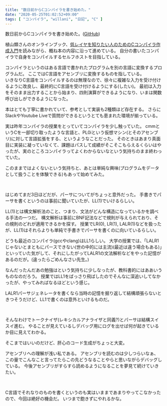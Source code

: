 ```yaml
---
title: "数日前からCコンパイラを書き始めた。"
date: "2020-05-25T01:02:52+09:00"
tags: [ "コンパイラ", "willani", "日記", "C" ]
---
```


数日前からCコンパイラを書き始めた。([GitHub](https://github.com/yammerjp/willani))

植山類さんのオンラインブック、[低レイヤを知りたい人のためのCコンパイラ作成入門](https://www.sigbus.info/compilerbook)を読みながら、概ね本の内容に沿って進めている。
自分の書いたコンパイラで自身をコンパイルするセルフホストを目指している。

コンパイラというのはある言語で書かれたプログラムを別の言語に変換するプログラムだ。
ここではC言語をアセンブリに変換するものを指している。  
いきなりC言語をコンパイルするのは無理なので、徐々に複雑な入力を受け付けるように改良し、最終的にC言語を受け付けるようにする(したい)。
最初は入力をそのまま出力することから始まり、四則演算ができるようになり、いまは関数呼び出しができるようになった。

本はとても丁寧に書かれていて、参考として実装も2種類ほど存在する。
さらにSlackやYoutube Liveで質問ができるというとても恵まれた環境が揃っている。


実は昨年コンパイラの授業をとっていてコンパイラを少し触っていた。
cmmというCを一部切り取ったような言語と、PL0iという仮想マシン(とそのアセンブリ)に対して言語拡張をする、というようなことだった。
そのときはあまり真面目に実装に凝っていなくて、課題はパスして成績がそこそこもらえるくらいはやったが、実のところコンパイラってよくわからないなという気持ちのまま終わっていた。

このままではよくないという気持ちと、あとは単純な興味(プログラムをデータとして扱うことを体験できる)もあって始めてみた。

<br/>

はじめてまだ3日ほどだが、パーサについてがちょっと意外だった。
手書きでパーサを書くというのは事前に聞いていたが、LL(1)でいけるらしい。

LL(1)とは構文解析法のこと、つまり、文法がどんな構造になっているかを調べる手法の一つだ。
構文解析は事前にBNF記法などで規則が与えられており、その規則のどれが適用できるかを探す。
授業でLR(0), LR(1), LALR(1)などを扱ったが、LL(1)はそれらよりも単純で手書きでパーサを書くのに向いているらしい。

どうも最近のコンパイラ(gccやclang)はLL1らしい。
大学の授業では、「LALR1じゃないとまともにパースできない(世の中的には主流)(最近は違う場合もある)」といっていた気がして、それにしたがってLALR1の文法解析などをやった記憶があるのだが。(違ったらごめんなさい先生。)

なんだったんだあの勉強はという気持ちに少しなったが、教科書的にはああいうものなのだろう。
授業ではLL1をばっさり飛ばしたのでそんなに深追いしてなかったが、やってみればなるほどという感じ。

LALR1パーサジェネレータを書くなら当時の記憶を掘り返して結構頑張らないときつそうだけど、LL1で書くのは意外といけるものだ。

<br/>

そんなわけでトークナイザ(レキシカルアナライザと同義?)とパーサは結構スイスイ進む。
やることが見えているしデバッグ用にログを出せば何が起きているか目に見えてわかる。

そこまではいいのだけど、肝心のコード生成がちょっと大変。

アセンブリへの理解が浅い私である。
アセンブリを読むのは少しつらいなぁ、この量でこんなこと言ってたらこの先どうなることやらと思いながらデバッグしている。
今後アセンブリがすらすら読めるようになることを夢見て続けていきたい。

<br/>

C言語でそれなりのものを書くというのも実はいままであまりやってこなかったので、今回は絶好の機会だ。 
いつまで飽きずにやれるかな。

